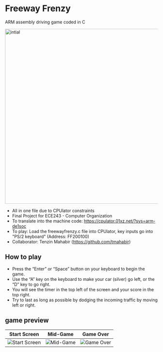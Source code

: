 # Freeway Frenzy
ARM assembly driving game coded in C

<img width="574" alt="intial" src="https://user-images.githubusercontent.com/77854386/114590490-d7687600-9c56-11eb-9866-ec8f0c399ffc.png">

- All in one file due to CPUlator constraints
- Final Project for ECE243 - Computer Organization
- To translate into the machine code: https://cpulator.01xz.net/?sys=arm-de1soc
- To play: Load the freewayfrenzy.c file into CPUlator, key inputs go into "PS/2 keyboard" (Address: FF200100)
- Collaborator: Tenzin Mahabir (https://github.com/tmahabir)

## How to play
- Press the “Enter” or “Space” button on your keyboard to begin the game.
- Use the “A” key on the keyboard to make your car (silver) go left, or the “D” key to go right. 
- You will see the timer in the top left of the screen and your score in the top right.
- Try to last as long as possible by dodging the incoming traffic by moving left or right.

## game preview
| Start Screen  | Mid-Game | Game Over |
| ------------- | ------------- | ------------- |
| ![Start Screen](/Images/startOfGame.gif)  | ![Mid-Game](/Images/midGame.gif) | ![Game Over](/Images/gameOver.gif) |
